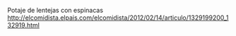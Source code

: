 Potaje de lentejas con espinacas	http://elcomidista.elpais.com/elcomidista/2012/02/14/articulo/1329199200_132919.html
